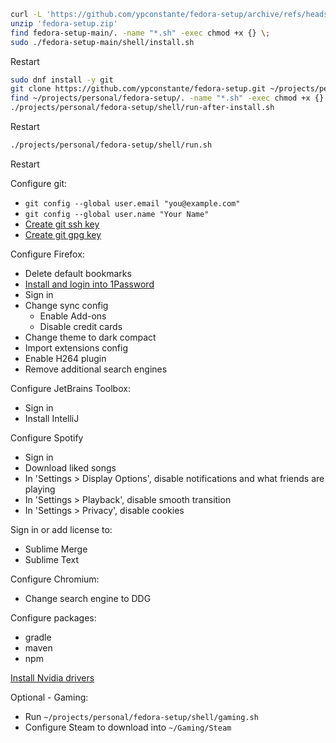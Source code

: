 ```sh
curl -L 'https://github.com/ypconstante/fedora-setup/archive/refs/heads/main.zip' -o 'fedora-setup.zip'
unzip 'fedora-setup.zip'
find fedora-setup-main/. -name "*.sh" -exec chmod +x {} \;
sudo ./fedora-setup-main/shell/install.sh
```

Restart


```sh
sudo dnf install -y git
git clone https://github.com/ypconstante/fedora-setup.git ~/projects/personal/fedora-setup
find ~/projects/personal/fedora-setup/. -name "*.sh" -exec chmod +x {} \;
./projects/personal/fedora-setup/shell/run-after-install.sh
```

Restart

```sh
./projects/personal/fedora-setup/shell/run.sh
```

Restart



Configure git:
- `git config --global user.email "you@example.com"`
- `git config --global user.name "Your Name"`
- [Create git ssh key](https://github.com/ypconstante/fedora-setup/wiki#create-ssh-key)
- [Create git gpg key](https://docs.github.com/en/github/authenticating-to-github/generating-a-new-gpg-key)

Configure Firefox:
- Delete default bookmarks
- [Install and login into 1Password](https://addons.mozilla.org/en-US/firefox/addon/1password-x-password-manager/)
- Sign in
- Change sync config
    - Enable Add-ons
    - Disable credit cards
- Change theme to dark compact
- Import extensions config
- Enable H264 plugin
- Remove additional search engines

Configure JetBrains Toolbox:
- Sign in
- Install IntelliJ

Configure Spotify
- Sign in
- Download liked songs
- In 'Settings > Display Options', disable notifications and what friends are playing
- In 'Settings > Playback', disable smooth transition
- In 'Settings > Privacy', disable cookies

Sign in or add license to:
- Sublime Merge
- Sublime Text

Configure Chromium:
- Change search engine to DDG

Configure packages:
- gradle
- maven
- npm

[Install Nvidia drivers](https://rpmfusion.org/Howto/NVIDIA)

Optional - Gaming:
- Run `~/projects/personal/fedora-setup/shell/gaming.sh`
- Configure Steam to download into `~/Gaming/Steam`
